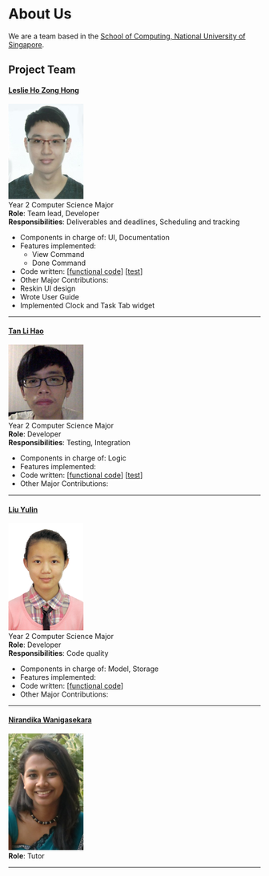 # About Us

We are a team based in the [School of Computing, National University of Singapore](http://www.comp.nus.edu.sg).

## Project Team
#### [Leslie Ho Zong Hong](https://github.com/e0011875)
<img src="images/e0011875.jpg" width="150"><br>
Year 2 Computer Science Major<br>
**Role**: Team lead, Developer <br>
**Responsibilities**: Deliverables and deadlines, Scheduling and tracking <br>
* Components in charge of: UI, Documentation
* Features implemented:
  * View Command
  * Done Command
* Code written: [[functional code](https://github.com/CS2103JAN2017-F14-B3/main/blob/master/collated/main/A0135998H.md)]
[[test](https://github.com/CS2103JAN2017-F14-B3/main/blob/master/collated/test/A0135998H.md)]
* Other Major Contributions:
 * Reskin UI design
 * Wrote User Guide
 * Implemented Clock and Task Tab widget

-----

#### [Tan Li Hao](https://github.com/LiHaoTan)
<img src="images/lihaotan.jpg" width="150"><br>
Year 2 Computer Science Major<br>
**Role**: Developer <br>
**Responsibilities**: Testing, Integration <br>
* Components in charge of: Logic
* Features implemented:
* Code written: [[functional code](https://github.com/CS2103JAN2017-F14-B3/main/blob/master/collated/main/A0140023E.md)]
[[test](https://github.com/CS2103JAN2017-F14-B3/main/blob/master/collated/test/A0140023E.md)]
* Other Major Contributions:

-----

#### [Liu Yulin](https://github.com/LiuYulin0629)
<img src="images/liuyulin0629.png" width="150"><br>
Year 2 Computer Science Major<br>
**Role**: Developer <br>
**Responsibilities**: Code quality <br>
* Components in charge of: Model, Storage
* Features implemented:
* Code written: [[functional code](https://github.com/CS2103JAN2017-F14-B3/main/blob/master/collated/main/A0148052L.md)]
* Other Major Contributions:

-----
#### [Nirandika Wanigasekara](https://github.com/nirandiw)
<img src="images/nirandiw.png" width="150"><br>
**Role**: Tutor

-----
